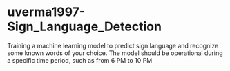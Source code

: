 # uverma1997-Sign_Language_Detection
Training a machine learning model to predict sign language and recognize some known words of your choice. The model should be operational during a specific time period, such as from 6 PM to 10 PM
